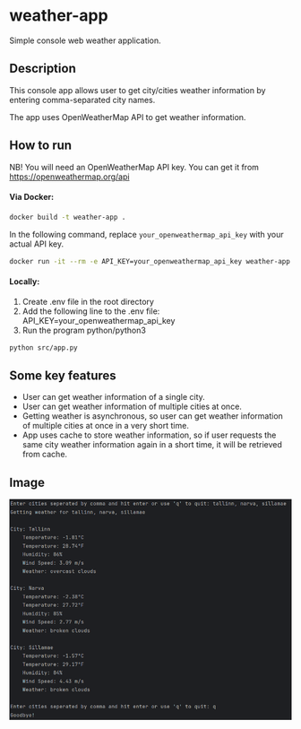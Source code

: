 # weather-app
Simple console web weather application.

## Description
This console app allows user to get city/cities weather information by entering comma-separated city names.

The app uses OpenWeatherMap API to get weather information.

## How to run

NB! You will need an OpenWeatherMap API key. You can get it from https://openweathermap.org/api

#### Via Docker:
```bash
docker build -t weather-app .
```
 In the following command, replace `your_openweathermap_api_key` with your actual API key.
```bash
docker run -it --rm -e API_KEY=your_openweathermap_api_key weather-app
```

#### Locally:
1) Create .env file in the root directory
2) Add the following line to the .env file:
API_KEY=your_openweathermap_api_key
3) Run the program python/python3
```bash
python src/app.py
```

## Some key features
- User can get weather information of a single city.
- User can get weather information of multiple cities at once.
- Getting weather is asynchronous, so user can get weather information of multiple cities at once in a very short time.
- App uses cache to store weather information, so if user requests the same city weather information again in a short time, it will be retrieved from cache.


## Image
![img.png](images/img.png)